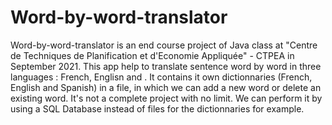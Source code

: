 # Word-by-word-translator
Word-by-word-translator is an end course project of Java class at "Centre de Techniques de Planification et d'Economie Appliquée" - CTPEA in September 2021.
This app help to translate sentence word by word in three languages : French, Englisn and .
It contains it own dictionnaries (French, English and Spanish) in a file, in which we can add a new word or delete an existing word.
It's not a complete project with no limit. We can perform it by using a SQL Database instead of files for the dictionnaries for example.
